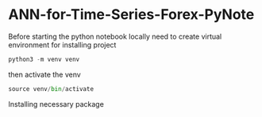 # ANN-for-Time-Series-Forex-PyNote
Before starting the python notebook locally
need to create virtual environment for installing project
```python
python3 -m venv venv
```
then activate the venv
```python
source venv/bin/activate
```
Installing necessary package
```

```